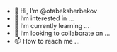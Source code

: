 - 👋 Hi, I’m @otabeksherbekov
- 👀 I’m interested in ...
- 🌱 I’m currently learning ...
- 💞️ I’m looking to collaborate on ...
- 📫 How to reach me ...

<!---
otabeksherbekov/otabeksherbekov is a ✨ special ✨ repository because its `README.md` (this file) appears on your GitHub profile.
You can click the Preview link to take a look at your changes.
--->
